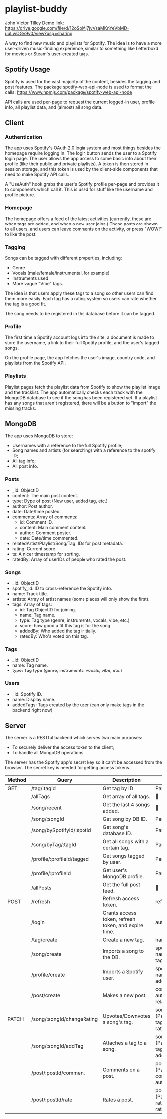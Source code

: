 # playlist-buddy

John Victor Tilley
Demo link: https://drive.google.com/file/d/12oSoMj7jvVsaMKnYeVbMD-uuLwOGv9v0/view?usp=sharing

A way to find new music and playlists for Spotify. The idea is to have a more user-driven music-finding experience, similar to something like Letterboxd for movies or Steam's user-created tags.

## Spotify Usage

Spotify is used for the vast majority of the content, besides the tagging and post features. The package spotify-web-api-node is used to format the calls: https://www.npmjs.com/package/spotify-web-api-node

API calls are used per-page to request the current logged-in user, profile info, all playlist data, and (almost) all song data.

## Client

### Authentication

The app uses Spotify's OAuth 2.0 login system and most things besides the homepage require logging in. The login button sends the user to a Spotify login page. The user allows the app access to some basic info about their profile (like their public and private playlists). A token is then stored in session storage, and this token is used by the client-side components that need to make Spotify API calls.

A "UseAuth" hook grabs the user's Spotify profile per-page and provides it to components which call it. This is used for stuff like the username and profile picture.

### Homepage

The homepage offers a feed of the latest activities (currently, these are when tags are added, and when a new user joins.) These posts are shown to all users, and users can leave comments on the activity, or press "WOW!" to like the post.

### Tagging

Songs can be tagged with different properties, including:

- Genre
- Vocals (male/female/instrumental, for example)
- Instruments used
- More vague "Vibe" tags.

The idea is that users apply these tags to a song so other users can find them more easily. Each tag has a rating system so users can rate whether the tag is a good fit.

The song needs to be registered in the database before it can be tagged.

### Profile

The first time a Spotify account logs into the site, a document is made to store the username, a link to their full Spotify profile, and the user's tagged songs.

On the profile page, the app fetches the user's image, country code, and playlists from the Spotify API.

### Playlists

Playlist pages fetch the playlist data from Spotify to show the playlist image and the tracklist. The app automatically checks each track with the MongoDB database to see if the song has been registered yet. If a playlist has any songs that aren't registered, there will be a button to "import" the missing tracks.

## MongoDB

The app uses MongoDB to store:

- Usernames with a reference to the full Spotify profile;
- Song names and artists (for searching) with a reference to the spotify ID;
- All tag info;
- All post info.

### Posts

- \_id: ObjectID
- content: The main post content.
- type: Dype of post (New user, added tag, etc.)
- author: Post author.
- date: Date/time posted.
- comments: Array of comments:
  - id: Comment ID.
  - content: Main comment content.
  - author: Comment poster.
  - date: Date/time commented.
- relatedArtist/Playlist/Song/Tag: IDs for post metadata.
- rating: Current score.
- ts: A nicer timestamp for sorting.
- ratedBy: Array of userIDs of people who rated the post.

### Songs

- \_id: ObjectID
- spotify_id: ID to cross-reference the Spotify info.
- name: Track title.
- artists: Array of artist names (some places will only show the first).
- tags: Array of tags:
  - id: Tag ObjectID for joining.
  - name: Tag name.
  - type: Tag type (genre, instruments, vocals, vibe, etc.)
  - score: how good a fit this tag is for the song.
  - addedBy: Who added the tag initially.
  - ratedBy: Who's voted on this tag.

### Tags

- \_id: ObjectID
- name: Tag name.
- type: Tag type (genre, instruments, vocals, vibe, etc.)

### Users

- \_id: Spotify ID.
- name: Display name.
- addedTags: Tags created by the user (can only make tags in the backend right now)

## Server

The server is a RESTful backend which serves two main purposes:

- To securely deliver the access token to the client;
- To handle all MongoDB operations.

The server has the Spotify app's secret key so it can't be accessed from the browser.
The secret key is needed for getting access tokens.

| Method | Query                      | Description                                          | Input                                   |
| ------ | -------------------------- | ---------------------------------------------------- | --------------------------------------- |
| GET    | /tag/:tagId                | Get tag by ID                                        | Params                                  |
|        | /allTags                   | Get array of all tags.                               | 🚫                                      |
|        | /song/recent               | Get the last 4 songs added.                          | 🚫                                      |
|        | /song/:songId              | Get song by DB ID.                                   | Params                                  |
|        | /song/bySpotifyId/:spotId  | Get song's database ID.                              | Params                                  |
|        | /song/byTag/:tagId         | Get all songs with a certain tag.                    | Params                                  |
|        | /profile/:profileId/tagged | Get songs tagged by user.                            | Params                                  |
|        | /profile/:profileId        | Get user's MongoDB profile.                          | Params                                  |
|        | /allPosts                  | Get the full post feed.                              | 🚫                                      |
| POST   | /refresh                   | Refresh access token.                                | refreshToken                            |
|        | /login                     | Grants access token, refresh token, and expire time. | authCode                                |
|        | /tag/create                | Create a new tag.                                    | name, type                              |
|        | /song/create               | Imports a song to the DB.                            | spotify_id(?), name, artists, tags(?)   |
|        | /profile/create            | Imports a Spotify user.                              | spotify_id, name, addedTags(?)          |
|        | /post/create               | Makes a new post.                                    | content, type, author, related(...)     |
| PATCH  | /song/:songId/changeRating | Upvotes/Downvotes a song's tag.                      | songId (Params), tagId, rating, ratedBy |
|        | /song/:songId/addTag       | Attaches a tag to a song.                            | songId (Params), tagId, addedBy         |
|        | /post/:postId/comment      | Comments on a post.                                  | postId (Params), content, author        |
|        | /post/:postId/rate         | Rates a post.                                        | postId (Params), rating, ratedBy        |
